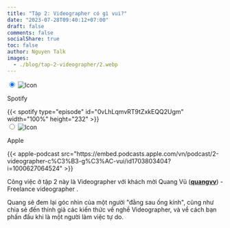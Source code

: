 ```yaml
---
title: "Tập 2: Videographer có gì vui?"
date: "2023-07-28T09:40:12+07:00"
draft: false
comments: false
socialShare: true
toc: false
author: Nguyen Talk
images:
  - ./blog/tap-2-videographer/2.webp
---
```


<div class="embed-tabs">
  <input class="embed-input" name="tabs-2" type="radio" id="embed-tab-2s" checked="checked" />
  <label class="embed-label" for="embed-tab-2s">
    <img src="/spotify-20x20.png" alt="Icon" style="margin-right: 10px; ">
    <p>Spotify</p>
  </label>
  <div class="embed-panel">
    {{< spotify type="episode" id="0vLhLqmvRT9tZxkEQQ2Ugm" width="100%" height="232" >}}
  </div>
  <input class="embed-input" name="tabs-2" type="radio" id="embed-tab-2a"/>
  <label class="embed-label" for="embed-tab-2a">
    <img src="/apple-podcast-20x20.png" alt="Icon" style="margin-right: 10px; ">
    <p>Apple</p>
  </label>
  <div class="embed-panel">
    {{< apple-podcast src="https://embed.podcasts.apple.com/vn/podcast/2-videographer-c%C3%B3-g%C3%AC-vui/id1703803404?i=1000627064524" >}}
  </div>
</div>

Công việc ở tập 2 này là Videographer với khách mời Quang Vũ ([__quangvv__](https://www.quangvv.com/)) - Freelance videographer .<br>
<!--more-->

Quang sẽ đem lại góc nhìn của một người "đằng sau ống kính", cũng như chia sẻ đến thính giả các kiến thức về nghề Videographer, và về cách bạn phấn đấu khi là một người làm việc tự do.
